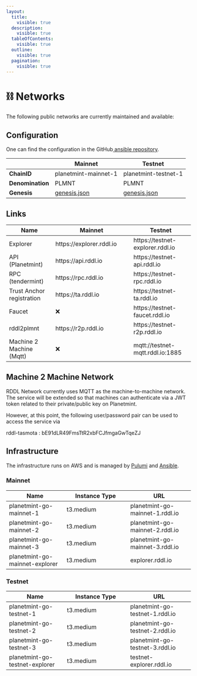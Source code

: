 ```yaml
---
layout:
  title:
    visible: true
  description:
    visible: true
  tableOfContents:
    visible: true
  outline:
    visible: true
  pagination:
    visible: true
---
```


# ⛓ Networks

The following public networks are currently maintained and available:

## Configuration

One can find the configuration in the GitHub[ ansible repository](https://github.com/rddl-network/ansible/tree/main/templates/planetmint-go/).

|                  | Mainnet                                                  | Testnet                                                  |
| ---------------- | -------------------------------------------------------- | -------------------------------------------------------- |
| **ChainID**      | planetmint-mainnet-1                                     | planetmint-testnet-1                                     |
| **Denomination** | PLMNT                                                    | PLMNT                                                    |
| **Genesis**      | [genesis.json](chains/planetmint-mainnet-1-genesis.json) | [genesis.json](chains/planetmint-testnet-1-genesis.json) |



## Links

<table><thead><tr><th>Name</th><th width="197">Mainnet</th><th>Testnet</th></tr></thead><tbody><tr><td>Explorer</td><td>https://explorer.rddl.io</td><td>https://testnet-explorer.rddl.io</td></tr><tr><td>API (Planetmint)</td><td>https://api.rddl.io</td><td>https://testnet-api.rddl.io</td></tr><tr><td>RPC (tendermint)</td><td>https://rpc.rddl.io</td><td>https://testnet-rpc.rddl.io</td></tr><tr><td>Trust Anchor registration</td><td>https://ta.rddl.io</td><td>https://testnet-ta.rddl.io</td></tr><tr><td>Faucet</td><td><span data-gb-custom-inline data-tag="emoji" data-code="274c">❌</span></td><td>https://testnet-faucet.rddl.io</td></tr><tr><td>rddl2plmnt</td><td>https://r2p.rddl.io</td><td>https://testnet-r2p.rddl.io</td></tr><tr><td>Machine 2 Machine (Mqtt)</td><td><span data-gb-custom-inline data-tag="emoji" data-code="274c">❌</span></td><td>mqtt://testnet-mqtt.rddl.io:1885</td></tr></tbody></table>

## Machine 2 Machine Network

RDDL Network currently uses MQTT as the machine-to-machine network. The service will be extended so that machines can authenticate via a JWT token related to their private/public key on Planetmint.&#x20;

However, at this point, the following user/password pair can be used to access the service via&#x20;

rddl-tasmota : bE91dLR49FmsTtR2xbFCJfmgaGwTqeZJ

## Infrastructure

The infrastructure runs on AWS and is managed by [Pulumi](https://github.com/rddl-network/pulumi-aws) and [Ansible](https://github.com/rddl-network/ansible).

### Mainnet

<table><thead><tr><th>Name</th><th width="157.33333333333331">Instance Type</th><th>URL</th></tr></thead><tbody><tr><td>planetmint-go-mainnet-1</td><td>t3.medium</td><td>planetmint-go-mainnet-1.rddl.io</td></tr><tr><td>planetmint-go-mainnet-2</td><td>t3.medium</td><td>planetmint-go-mainnet-2.rddl.io</td></tr><tr><td>planetmint-go-mainnet-3</td><td>t3.medium</td><td>planetmint-go-mainnet-3.rddl.io</td></tr><tr><td>planetmint-go-mainnet-explorer</td><td>t3.medium</td><td>explorer.rddl.io</td></tr></tbody></table>

### Testnet

<table><thead><tr><th>Name</th><th width="156.33333333333331">Instance Type</th><th>URL</th></tr></thead><tbody><tr><td>planetmint-go-testnet-1</td><td>t3.medium</td><td>planetmint-go-testnet-1.rddl.io</td></tr><tr><td>planetmint-go-testnet-2</td><td>t3.medium</td><td>planetmint-go-testnet-2.rddl.io</td></tr><tr><td>planetmint-go-testnet-3</td><td>t3.medium</td><td>planetmint-go-testnet-3.rddl.io</td></tr><tr><td>planetmint-go-testnet-explorer</td><td>t3.medium</td><td>testnet-explorer.rddl.io</td></tr></tbody></table>

